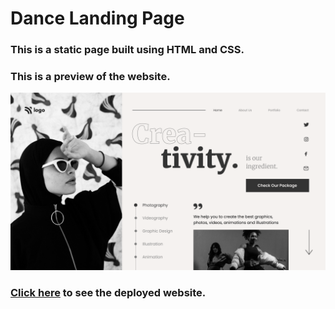 # Dance Landing Page

### This is a static page built using HTML and CSS.

### This is a preview of the website.

![Dance Landing Page](./thumbnail.png)

### [Click here]() to see the deployed website.
